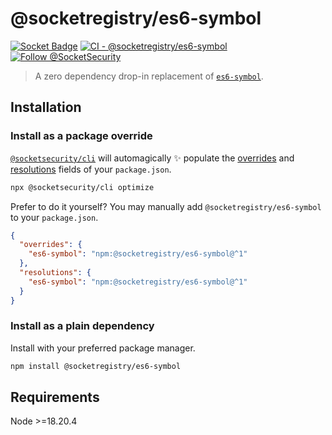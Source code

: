 # @socketregistry/es6-symbol

[![Socket Badge](https://socket.dev/api/badge/npm/package/@socketregistry/es6-symbol)](https://socket.dev/npm/package/@socketregistry/es6-symbol)
[![CI - @socketregistry/es6-symbol](https://github.com/SocketDev/socket-registry-js/actions/workflows/test.yml/badge.svg)](https://github.com/SocketDev/socket-registry-js/actions/workflows/test.yml)
[![Follow @SocketSecurity](https://img.shields.io/twitter/follow/SocketSecurity?style=social)](https://twitter.com/SocketSecurity)

> A zero dependency drop-in replacement of
> [`es6-symbol`](https://www.npmjs.com/package/es6-symbol).

## Installation

### Install as a package override

[`@socketsecurity/cli`](https://www.npmjs.com/package/@socketsecurity/cli) will
automagically :sparkles: populate the
[overrides](https://docs.npmjs.com/cli/v9/configuring-npm/package-json#overrides)
and [resolutions](https://yarnpkg.com/configuration/manifest#resolutions) fields
of your `package.json`.

```sh
npx @socketsecurity/cli optimize
```

Prefer to do it yourself? You may manually add `@socketregistry/es6-symbol` to
your `package.json`.

```json
{
  "overrides": {
    "es6-symbol": "npm:@socketregistry/es6-symbol@^1"
  },
  "resolutions": {
    "es6-symbol": "npm:@socketregistry/es6-symbol@^1"
  }
}
```

### Install as a plain dependency

Install with your preferred package manager.

```sh
npm install @socketregistry/es6-symbol
```

## Requirements

Node &gt;=18.20.4
